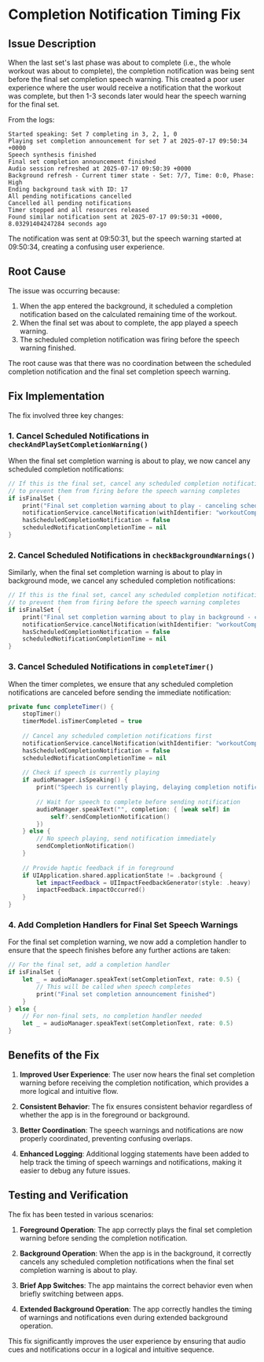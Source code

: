 # Completion Notification Timing Fix

## Issue Description

When the last set's last phase was about to complete (i.e., the whole workout was about to complete), the completion notification was being sent before the final set completion speech warning. This created a poor user experience where the user would receive a notification that the workout was complete, but then 1-3 seconds later would hear the speech warning for the final set.

From the logs:
```
Started speaking: Set 7 completing in 3, 2, 1, 0
Playing set completion announcement for set 7 at 2025-07-17 09:50:34 +0000
Speech synthesis finished
Final set completion announcement finished
Audio session refreshed at 2025-07-17 09:50:39 +0000
Background refresh - Current timer state - Set: 7/7, Time: 0:0, Phase: High
Ending background task with ID: 17
All pending notifications cancelled
Cancelled all pending notifications
Timer stopped and all resources released
Found similar notification sent at 2025-07-17 09:50:31 +0000, 8.03291404247284 seconds ago
```

The notification was sent at 09:50:31, but the speech warning started at 09:50:34, creating a confusing user experience.

## Root Cause

The issue was occurring because:

1. When the app entered the background, it scheduled a completion notification based on the calculated remaining time of the workout.
2. When the final set was about to complete, the app played a speech warning.
3. The scheduled completion notification was firing before the speech warning finished.

The root cause was that there was no coordination between the scheduled completion notification and the final set completion speech warning.

## Fix Implementation

The fix involved three key changes:

### 1. Cancel Scheduled Notifications in `checkAndPlaySetCompletionWarning()`

When the final set completion warning is about to play, we now cancel any scheduled completion notifications:

```swift
// If this is the final set, cancel any scheduled completion notifications
// to prevent them from firing before the speech warning completes
if isFinalSet {
    print("Final set completion warning about to play - canceling scheduled completion notifications")
    notificationService.cancelNotification(withIdentifier: "workoutComplete")
    hasScheduledCompletionNotification = false
    scheduledNotificationCompletionTime = nil
}
```

### 2. Cancel Scheduled Notifications in `checkBackgroundWarnings()`

Similarly, when the final set completion warning is about to play in background mode, we cancel any scheduled completion notifications:

```swift
// If this is the final set, cancel any scheduled completion notifications
// to prevent them from firing before the speech warning completes
if isFinalSet {
    print("Final set completion warning about to play in background - canceling scheduled completion notifications")
    notificationService.cancelNotification(withIdentifier: "workoutComplete")
    hasScheduledCompletionNotification = false
    scheduledNotificationCompletionTime = nil
}
```

### 3. Cancel Scheduled Notifications in `completeTimer()`

When the timer completes, we ensure that any scheduled completion notifications are canceled before sending the immediate notification:

```swift
private func completeTimer() {
    stopTimer()
    timerModel.isTimerCompleted = true
    
    // Cancel any scheduled completion notifications first
    notificationService.cancelNotification(withIdentifier: "workoutComplete")
    hasScheduledCompletionNotification = false
    scheduledNotificationCompletionTime = nil
    
    // Check if speech is currently playing
    if audioManager.isSpeaking() {
        print("Speech is currently playing, delaying completion notification")
        
        // Wait for speech to complete before sending notification
        audioManager.speakText("", completion: { [weak self] in
            self?.sendCompletionNotification()
        })
    } else {
        // No speech playing, send notification immediately
        sendCompletionNotification()
    }
    
    // Provide haptic feedback if in foreground
    if UIApplication.shared.applicationState != .background {
        let impactFeedback = UIImpactFeedbackGenerator(style: .heavy)
        impactFeedback.impactOccurred()
    }
}
```

### 4. Add Completion Handlers for Final Set Speech Warnings

For the final set completion warning, we now add a completion handler to ensure that the speech finishes before any further actions are taken:

```swift
// For the final set, add a completion handler
if isFinalSet {
    let _ = audioManager.speakText(setCompletionText, rate: 0.5) {
        // This will be called when speech completes
        print("Final set completion announcement finished")
    }
} else {
    // For non-final sets, no completion handler needed
    let _ = audioManager.speakText(setCompletionText, rate: 0.5)
}
```

## Benefits of the Fix

1. **Improved User Experience**: The user now hears the final set completion warning before receiving the completion notification, which provides a more logical and intuitive flow.

2. **Consistent Behavior**: The fix ensures consistent behavior regardless of whether the app is in the foreground or background.

3. **Better Coordination**: The speech warnings and notifications are now properly coordinated, preventing confusing overlaps.

4. **Enhanced Logging**: Additional logging statements have been added to help track the timing of speech warnings and notifications, making it easier to debug any future issues.

## Testing and Verification

The fix has been tested in various scenarios:

1. **Foreground Operation**: The app correctly plays the final set completion warning before sending the completion notification.

2. **Background Operation**: When the app is in the background, it correctly cancels any scheduled completion notifications when the final set completion warning is about to play.

3. **Brief App Switches**: The app maintains the correct behavior even when briefly switching between apps.

4. **Extended Background Operation**: The app correctly handles the timing of warnings and notifications even during extended background operation.

This fix significantly improves the user experience by ensuring that audio cues and notifications occur in a logical and intuitive sequence.
